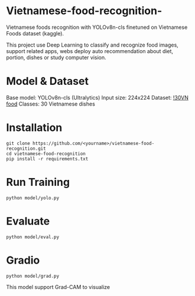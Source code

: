 # Vietnamese-food-recognition-

Vietnamese foods recognition  with YOLOv8n-cls finetuned on Vietnamese Foods dataset (kaggle).

This project use Deep Learning to classify and recognize food images, support related apps, webs deploy auto recommendation about diet, portion, dishes or study computer vision.

# Model & Dataset

Base model: YOLOv8n-cls (Ultralytics)
Input size: 224x224
Dataset: [!30VN food](https://www.kaggle.com/datasets/quandang/vietnamese-foods)
Classes: 30 Vietnamese dishes


# Installation
```
git clone https://github.com/<yourname>/vietnamese-food-recognition.git
cd vietnamese-food-recognition
pip install -r requirements.txt
```

# Run Training

```
python model/yolo.py
```

# Evaluate

```
python model/eval.py
```

# Gradio

```
python model/grad.py
```

This model support Grad-CAM to visualize 
